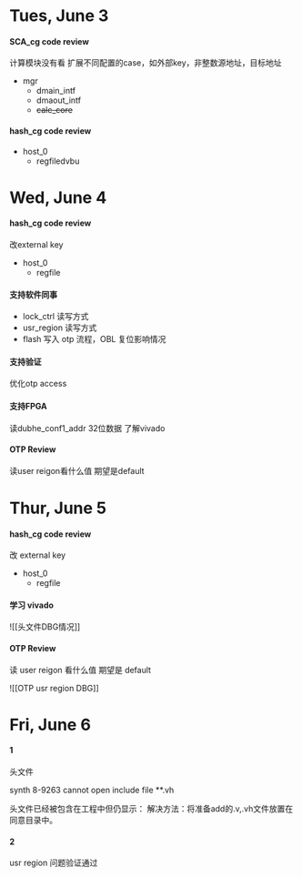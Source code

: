 # Tues, June 3

#### SCA_cg code review

计算模块没有看
扩展不同配置的case，如外部key，非整数源地址，目标地址

- mgr
  - dmain_intf
  - dmaout_intf
  - ~~calc_core~~

#### hash_cg code review

- host_0
  - regfiledvbu


# Wed, June 4

#### hash_cg code review

改external key

- host_0
  - regfile

#### 支持软件同事

- lock_ctrl 读写方式
- usr_region 读写方式
- flash 写入 otp 流程，OBL 复位影响情况

#### 支持验证

优化otp access

#### 支持FPGA

读dubhe_conf1_addr 32位数据
了解vivado

#### OTP Review

读user reigon看什么值 期望是default


# Thur, June 5

#### hash_cg code review

改 external key

- host_0
  - regfile

#### 学习 vivado

![[头文件DBG情况]]

#### OTP Review

读 user reigon 看什么值 期望是 default

![[OTP usr region DBG]]


# Fri, June 6

#### 1


头文件

synth 8-9263
cannot open include file **.vh

头文件已经被包含在工程中但仍显示：
解决方法：将准备add的.v,.vh文件放置在同意目录中。

#### 2

usr region 问题验证通过

